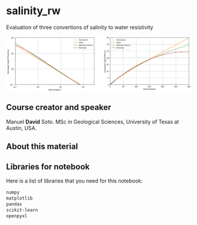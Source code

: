 # salinity_rw
Evaluation of three convertions of salinity to water resistivity

<img src="portada.png" style="width:1000px" align="center">

<h2>Course creator and speaker</h2>

Manuel **David** Soto. MSc in Geological Sciences, University of Texas at Austin, USA.

<h2>About this material</h2>

<h2>Libraries for notebook</h2>

Here is a list of libraries that you need for this notebook:
  
    numpy
    matplotlib
    pandas
    scikit-learn
    openpyxl
